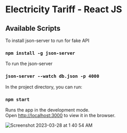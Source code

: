 # Electricity Tariff - React JS 



## Available Scripts


To install json-server to run for fake API
### `npm install -g json-server`


To run the json-server
### `json-server --watch db.json -p 4000`



In the project directory, you can run:

### `npm start`



Runs the app in the development mode.\
Open [http://localhost:3000](http://localhost:3000) to view it in the browser.


![Screenshot 2023-03-28 at 1 40 54 AM](https://user-images.githubusercontent.com/2153396/228090882-df5a851d-1466-49c3-91d4-10f6c9e15e72.png)

